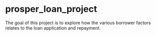 # prosper_loan_project
 The goal of this project is to explore how the various borrower factors relates to the loan application and repayment.
